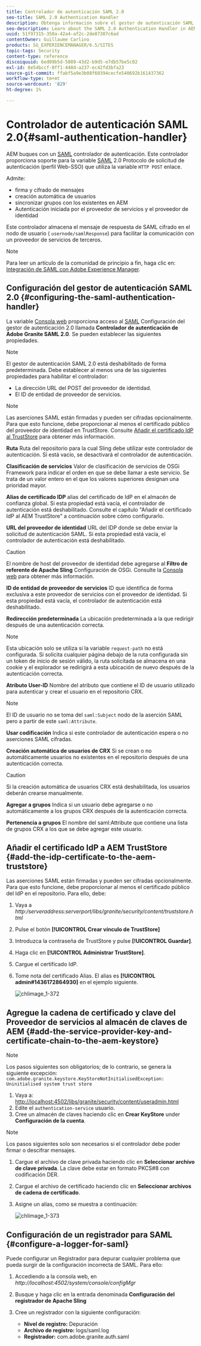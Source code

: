 ```yaml
---
title: Controlador de autenticación SAML 2.0
seo-title: SAML 2.0 Authentication Handler
description: Obtenga información sobre el gestor de autenticación SAML 2.0 en AEM.
seo-description: Learn about the SAML 2.0 Authentication Handler in AEM.
uuid: 51f97315-350a-42a4-af2c-2de87307c6ad
contentOwner: Guillaume Carlino
products: SG_EXPERIENCEMANAGER/6.5/SITES
topic-tags: Security
content-type: reference
discoiquuid: 6ed09b5d-5089-43d2-b9d5-e7db57be5c02
exl-id: 8e54bccf-0ff1-448d-a237-ec42fd3bfa23
source-git-commit: ffabf5a9e3b08f60394cecfe540692b161437362
workflow-type: tm+mt
source-wordcount: '829'
ht-degree: 1%

---
```


# Controlador de autenticación SAML 2.0{#saml-authentication-handler}

AEM buques con un [SAML](https://saml.xml.org/saml-specifications) controlador de autenticación. Este controlador proporciona soporte para la variable [SAML](https://saml.xml.org/saml-specifications) 2.0 Protocolo de solicitud de autenticación (perfil Web-SSO) que utiliza la variable `HTTP POST` enlace.

Admite:

* firma y cifrado de mensajes
* creación automática de usuarios
* sincronizar grupos con los existentes en AEM
* Autenticación iniciada por el proveedor de servicios y el proveedor de identidad

Este controlador almacena el mensaje de respuesta de SAML cifrado en el nodo de usuario ( `usernode/samlResponse`) para facilitar la comunicación con un proveedor de servicios de terceros.

>[!NOTE]
>
>Para leer un artículo de la comunidad de principio a fin, haga clic en: [Integración de SAML con Adobe Experience Manager](https://helpx.adobe.com/experience-manager/using/aem63_saml.html).

## Configuración del gestor de autenticación SAML 2.0 {#configuring-the-saml-authentication-handler}

La variable [Consola web](/help/sites-deploying/configuring-osgi.md) proporciona acceso al [SAML](https://saml.xml.org/saml-specifications) Configuración del gestor de autenticación 2.0 llamada **Controlador de autenticación de Adobe Granite SAML 2.0**. Se pueden establecer las siguientes propiedades.

>[!NOTE]
>
>El gestor de autenticación SAML 2.0 está deshabilitado de forma predeterminada. Debe establecer al menos una de las siguientes propiedades para habilitar el controlador:
>
>* La dirección URL del POST del proveedor de identidad.
>* El ID de entidad de proveedor de servicios.
>


>[!NOTE]
>
>Las aserciones SAML están firmadas y pueden ser cifradas opcionalmente. Para que esto funcione, debe proporcionar al menos el certificado público del proveedor de identidad en TrustStore. Consulte [Añadir el certificado IdP al TrustStore](/help/sites-administering/saml-2-0-authenticationhandler.md#add-the-idp-certificate-to-the-aem-truststore) para obtener más información.

**Ruta** Ruta del repositorio para la cual Sling debe utilizar este controlador de autenticación. Si está vacío, se desactivará el controlador de autenticación.

**Clasificación de servicios** Valor de clasificación de servicios de OSGi Framework para indicar el orden en que se debe llamar a este servicio. Se trata de un valor entero en el que los valores superiores designan una prioridad mayor.

**Alias de certificado IDP** alias del certificado de IdP en el almacén de confianza global. Si esta propiedad está vacía, el controlador de autenticación está deshabilitado. Consulte el capítulo &quot;Añadir el certificado IdP al AEM TrustStore&quot; a continuación sobre cómo configurarlo.

**URL del proveedor de identidad** URL del IDP donde se debe enviar la solicitud de autenticación SAML. Si esta propiedad está vacía, el controlador de autenticación está deshabilitado.

>[!CAUTION]
>
>El nombre de host del proveedor de identidad debe agregarse al **Filtro de referente de Apache Sling** Configuración de OSGi. Consulte la [Consola web](/help/sites-deploying/configuring-osgi.md) para obtener más información.

**ID de entidad de proveedor de servicios** ID que identifica de forma exclusiva a este proveedor de servicios con el proveedor de identidad. Si esta propiedad está vacía, el controlador de autenticación está deshabilitado.

**Redirección predeterminada** La ubicación predeterminada a la que redirigir después de una autenticación correcta.

>[!NOTE]
>
>Esta ubicación solo se utiliza si la variable `request-path` no está configurada. Si solicita cualquier página debajo de la ruta configurada sin un token de inicio de sesión válido, la ruta solicitada se almacena en una cookie
>y el explorador se redirigirá a esta ubicación de nuevo después de la autenticación correcta.

**Atributo User-ID** Nombre del atributo que contiene el ID de usuario utilizado para autenticar y crear el usuario en el repositorio CRX.

>[!NOTE]
>
>El ID de usuario no se toma del `saml:Subject` nodo de la aserción SAML pero a partir de este `saml:Attribute`.

**Usar codificación** Indica si este controlador de autenticación espera o no aserciones SAML cifradas.

**Creación automática de usuarios de CRX** Si se crean o no automáticamente usuarios no existentes en el repositorio después de una autenticación correcta.

>[!CAUTION]
>
>Si la creación automática de usuarios CRX está deshabilitada, los usuarios deberán crearse manualmente.

**Agregar a grupos** Indica si un usuario debe agregarse o no automáticamente a los grupos CRX después de la autenticación correcta.

**Pertenencia a grupos** El nombre del saml:Attribute que contiene una lista de grupos CRX a los que se debe agregar este usuario.

## Añadir el certificado IdP a AEM TrustStore {#add-the-idp-certificate-to-the-aem-truststore}

Las aserciones SAML están firmadas y pueden ser cifradas opcionalmente. Para que esto funcione, debe proporcionar al menos el certificado público del IdP en el repositorio. Para ello, debe:

1. Vaya a *http:/serveraddress:serverport/libs/granite/security/content/truststore.html*
1. Pulse el botón **[!UICONTROL Crear vínculo de TrustStore]**
1. Introduzca la contraseña de TrustStore y pulse **[!UICONTROL Guardar]**.
1. Haga clic en **[!UICONTROL Administrar TrustStore]**.
1. Cargue el certificado IdP.
1. Tome nota del certificado Alias. El alias es **[!UICONTROL admin#1436172864930]** en el ejemplo siguiente.

   ![chlimage_1-372](assets/chlimage_1-372.png)

## Agregue la cadena de certificado y clave del Proveedor de servicios al almacén de claves de AEM {#add-the-service-provider-key-and-certificate-chain-to-the-aem-keystore}

>[!NOTE]
>
>Los pasos siguientes son obligatorios; de lo contrario, se genera la siguiente excepción: `com.adobe.granite.keystore.KeyStoreNotInitialisedException: Uninitialised system trust store`

1. Vaya a: [http://localhost:4502/libs/granite/security/content/useradmin.html](http://localhost:4502/libs/granite/security/content/useradmin.html)
1. Edite el `authentication-service` usuario.
1. Cree un almacén de claves haciendo clic en **Crear KeyStore** under **Configuración de la cuenta**.

>[!NOTE]
>
>Los pasos siguientes solo son necesarios si el controlador debe poder firmar o descifrar mensajes.

1. Cargue el archivo de clave privada haciendo clic en **Seleccionar archivo de clave privada**. La clave debe estar en formato PKCS#8 con codificación DER.
1. Cargue el archivo de certificado haciendo clic en **Seleccionar archivos de cadena de certificado**.
1. Asigne un alias, como se muestra a continuación:

   ![chlimage_1-373](assets/chlimage_1-373.png)

## Configuración de un registrador para SAML {#configure-a-logger-for-saml}

Puede configurar un Registrador para depurar cualquier problema que pueda surgir de la configuración incorrecta de SAML. Para ello:

1. Accediendo a la consola web, en *http://localhost:4502/system/console/configMgr*
1. Busque y haga clic en la entrada denominada **Configuración del registrador de Apache Sling**
1. Cree un registrador con la siguiente configuración:

   * **Nivel de registro:** Depuración
   * **Archivo de registro:** logs/saml.log
   * **Registrador:** com.adobe.granite.auth.saml
